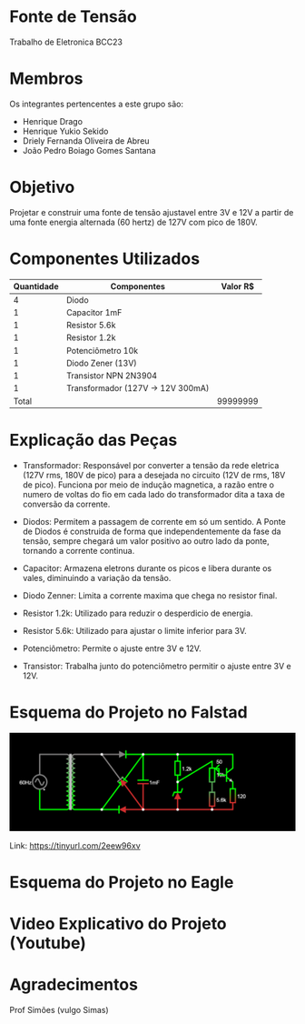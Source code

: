 # Fonte de Tensão
Trabalho de Eletronica BCC23


# Membros
Os integrantes pertencentes a este grupo são:
  - Henrique Drago
  - Henrique Yukio Sekido
  - Driely Fernanda Oliveira de Abreu
   - João Pedro Boiago Gomes Santana
  
# Objetivo
Projetar e construir uma fonte de tensão ajustavel entre 3V e 12V a partir de uma fonte energia alternada (60 hertz) de 127V com pico de 180V.


# Componentes Utilizados
| Quantidade | Componentes                       | Valor R$ |
|------------|-----------------------------------|----------|
| 4          | Diodo                             |  |
| 1          | Capacitor 1mF                     |  |
| 1          | Resistor 5.6k                     |  |
| 1          | Resistor 1.2k                     |  |
| 1          | Potenciômetro  10k                |  |
| 1          | Diodo Zener (13V)                 |  |
| 1          | Transistor NPN 2N3904             |  |
| 1          | Transformador (127V -> 12V 300mA) |  |
| Total      |                                   | 99999999 |


# Explicação das Peças

- Transformador: Responsável por converter a tensão da rede eletrica (127V rms, 180V de pico) para a desejada no circuito (12V de rms, 18V de pico). Funciona por meio de indução magnetica, a razão entre o numero de voltas do fio em cada lado do transformador dita a taxa de conversão da corrente.

- Diodos: Permitem a passagem de corrente em só um sentido. A Ponte de Diodos é construida de forma que independentemente da fase da tensão, sempre chegará um valor positivo ao outro lado da ponte, tornando a corrente continua.

- Capacitor: Armazena eletrons durante os picos e libera durante os vales, diminuindo a variação da tensão.

- Diodo Zenner: Limita a corrente maxima que chega no resistor final.

- Resistor 1.2k: Utilizado para reduzir o desperdicio de energia.

- Resistor 5.6k: Utilizado para ajustar o limite inferior para 3V.

- Potenciômetro: Permite o ajuste entre 3V e 12V.

- Transistor: Trabalha junto do potenciômetro permitir o ajuste entre 3V e 12V.


# Esquema do Projeto no Falstad

<img src="./Imagens/Imagem Falstad.png">

Link: https://tinyurl.com/2eew96xv


# Esquema do Projeto no Eagle


# Video Explicativo do Projeto (Youtube)


# Agradecimentos
Prof Simões (vulgo Simas)




